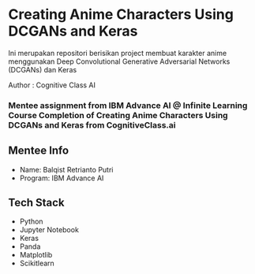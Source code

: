 # Creating Anime Characters Using DCGANs and Keras
Ini merupakan repositori berisikan project membuat karakter anime menggunakan Deep Convolutional Generative Adversarial Networks (DCGANs) dan Keras

Author : Cognitive Class AI
### Mentee assignment from IBM Advance AI @ Infinite Learning Course Completion of Creating Anime Characters Using DCGANs and Keras from CognitiveClass.ai
## Mentee Info
- Name: Balqist Retrianto Putri
- Program: IBM Advance AI
## Tech Stack
- Python
- Jupyter Notebook
- Keras
- Panda
- Matplotlib
- Scikitlearn
